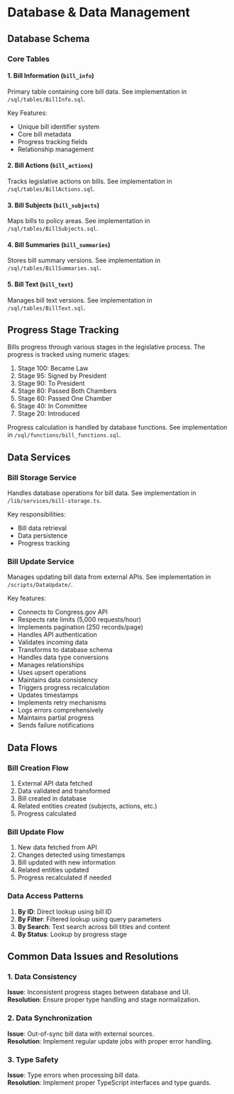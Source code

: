 # Database & Data Management

## Database Schema

### Core Tables

#### 1. Bill Information (`bill_info`)
Primary table containing core bill data. See implementation in `/sql/tables/BillInfo.sql`.

Key Features:
- Unique bill identifier system
- Core bill metadata
- Progress tracking fields
- Relationship management

#### 2. Bill Actions (`bill_actions`)
Tracks legislative actions on bills. See implementation in `/sql/tables/BillActions.sql`.

#### 3. Bill Subjects (`bill_subjects`)
Maps bills to policy areas. See implementation in `/sql/tables/BillSubjects.sql`.

#### 4. Bill Summaries (`bill_summaries`)
Stores bill summary versions. See implementation in `/sql/tables/BillSummaries.sql`.

#### 5. Bill Text (`bill_text`)
Manages bill text versions. See implementation in `/sql/tables/BillText.sql`.

## Progress Stage Tracking

Bills progress through various stages in the legislative process. The progress is tracked using numeric stages:

1. Stage 100: Became Law
2. Stage 95: Signed by President
3. Stage 90: To President
4. Stage 80: Passed Both Chambers
5. Stage 60: Passed One Chamber
6. Stage 40: In Committee
7. Stage 20: Introduced

Progress calculation is handled by database functions. See implementation in `/sql/functions/bill_functions.sql`.

## Data Services

### Bill Storage Service
Handles database operations for bill data. See implementation in `/lib/services/bill-storage.ts`.

Key responsibilities:
- Bill data retrieval
- Data persistence
- Progress tracking

### Bill Update Service
Manages updating bill data from external APIs. See implementation in `/scripts/DataUpdate/`.

Key features:
- Connects to Congress.gov API
- Respects rate limits (5,000 requests/hour)
- Implements pagination (250 records/page)
- Handles API authentication
- Validates incoming data
- Transforms to database schema
- Handles data type conversions
- Manages relationships
- Uses upsert operations
- Maintains data consistency
- Triggers progress recalculation
- Updates timestamps
- Implements retry mechanisms
- Logs errors comprehensively
- Maintains partial progress
- Sends failure notifications

## Data Flows

### Bill Creation Flow
1. External API data fetched
2. Data validated and transformed
3. Bill created in database
4. Related entities created (subjects, actions, etc.)
5. Progress calculated

### Bill Update Flow
1. New data fetched from API
2. Changes detected using timestamps
3. Bill updated with new information
4. Related entities updated
5. Progress recalculated if needed

### Data Access Patterns
1. **By ID**: Direct lookup using bill ID
2. **By Filter**: Filtered lookup using query parameters
3. **By Search**: Text search across bill titles and content
4. **By Status**: Lookup by progress stage

## Common Data Issues and Resolutions

### 1. Data Consistency
**Issue**: Inconsistent progress stages between database and UI.  
**Resolution**: Ensure proper type handling and stage normalization.

### 2. Data Synchronization
**Issue**: Out-of-sync bill data with external sources.  
**Resolution**: Implement regular update jobs with proper error handling.

### 3. Type Safety
**Issue**: Type errors when processing bill data.  
**Resolution**: Implement proper TypeScript interfaces and type guards. 